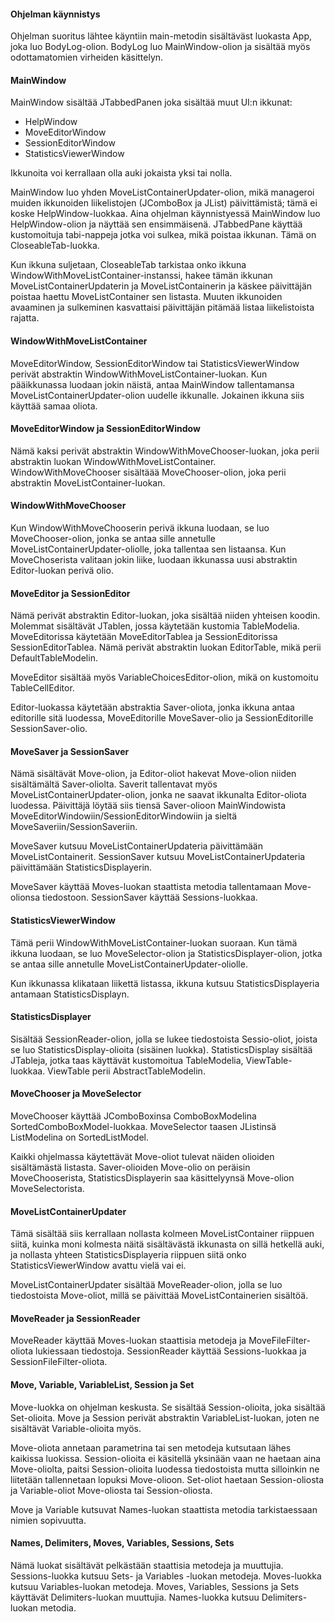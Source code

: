#### Ohjelman käynnistys

Ohjelman suoritus lähtee käyntiin main-metodin sisältäväst luokasta App, joka luo BodyLog-olion. BodyLog luo MainWindow-olion ja sisältää myös odottamatomien virheiden käsittelyn.

#### MainWindow

MainWindow sisältää JTabbedPanen joka sisältää muut UI:n ikkunat:
- HelpWindow
- MoveEditorWindow
- SessionEditorWindow
- StatisticsViewerWindow

Ikkunoita voi kerrallaan olla auki jokaista yksi tai nolla.

MainWindow luo yhden MoveListContainerUpdater-olion, mikä manageroi muiden ikkunoiden liikelistojen (JComboBox ja JList) päivittämistä; tämä ei koske HelpWindow-luokkaa. Aina ohjelman käynnistyessä MainWindow luo HelpWindow-olion ja näyttää sen ensimmäisenä. JTabbedPane käyttää kustomoituja tabi-nappeja jotka voi sulkea, mikä poistaa ikkunan. Tämä on CloseableTab-luokka.

Kun ikkuna suljetaan, CloseableTab tarkistaa onko ikkuna WindowWithMoveListContainer-instanssi, hakee tämän ikkunan MoveListContainerUpdaterin ja MoveListContainerin ja käskee päivittäjän poistaa haettu MoveListContainer sen listasta. Muuten ikkunoiden avaaminen ja sulkeminen kasvattaisi päivittäjän pitämää listaa liikelistoista rajatta.

#### WindowWithMoveListContainer

MoveEditorWindow, SessionEditorWindow tai StatisticsViewerWindow perivät abstraktin WindowWithMoveListContainer-luokan. Kun pääikkunassa luodaan jokin näistä, antaa MainWindow tallentamansa MoveListContainerUpdater-olion uudelle ikkunalle. Jokainen ikkuna siis käyttää samaa oliota.

#### MoveEditorWindow ja SessionEditorWindow

Nämä kaksi perivät abstraktin WindowWithMoveChooser-luokan, joka perii abstraktin luokan WindowWithMoveListContainer. WindowWithMoveChooser sisältäää MoveChooser-olion, joka perii abstraktin MoveListContainer-luokan.

#### WindowWithMoveChooser

Kun WindowWithMoveChooserin perivä ikkuna luodaan, se luo MoveChooser-olion, jonka se antaa sille annetulle MoveListContainerUpdater-oliolle, joka tallentaa sen listaansa. Kun MoveChoserista valitaan jokin liike, luodaan ikkunassa uusi abstraktin Editor-luokan perivä olio.

#### MoveEditor ja SessionEditor

Nämä perivät abstraktin Editor-luokan, joka sisältää niiden yhteisen koodin. Molemmat sisältävät JTablen, jossa käytetään kustomia TableModelia. MoveEditorissa käytetään MoveEditorTablea ja SessionEditorissa SessionEditorTablea. Nämä perivät abstraktin luokan EditorTable, mikä perii DefaultTableModelin.

MoveEditor sisältää myös VariableChoicesEditor-olion, mikä on kustomoitu TableCellEditor.

Editor-luokassa käytetään abstraktia Saver-oliota, jonka ikkuna antaa editorille sitä luodessa, MoveEditorille MoveSaver-olio ja SessionEditorille SessionSaver-olio.

#### MoveSaver ja SessionSaver

Nämä sisältävät Move-olion, ja Editor-oliot hakevat Move-olion niiden sisältämältä Saver-oliolta. Saverit tallentavat myös MoveListContainerUpdater-olion, jonka ne saavat ikkunalta Editor-oliota luodessa. Päivittäjä löytää siis tiensä Saver-olioon MainWindowista MoveEditorWindowiin/SessionEditorWindowiin ja sieltä MoveSaveriin/SessionSaveriin.

MoveSaver kutsuu MoveListContainerUpdateria päivittämään MoveListContainerit.
SessionSaver kutsuu MoveListContainerUpdateria päivittämään StatisticsDisplayerin.

MoveSaver käyttää Moves-luokan staattista metodia tallentamaan Move-olionsa tiedostoon.
SessionSaver käyttää Sessions-luokkaa.

#### StatisticsViewerWindow

Tämä perii WindowWithMoveListContainer-luokan suoraan. Kun tämä ikkuna luodaan, se luo MoveSelector-olion ja StatisticsDisplayer-olion, jotka se antaa sille annetulle MoveListContainerUpdater-oliolle.

Kun ikkunassa klikataan liikettä listassa, ikkuna kutsuu StatisticsDisplayeria antamaan StatisticsDisplayn.

#### StatisticsDisplayer

Sisältää SessionReader-olion, jolla se lukee tiedostoista Sessio-oliot, joista se luo StatisticsDisplay-olioita (sisäinen luokka). StatisticsDisplay sisältää JTableja, jotka taas käyttävät kustomoitua TableModelia, ViewTable-luokkaa. ViewTable perii AbstractTableModelin.

#### MoveChooser ja MoveSelector

MoveChooser käyttää JComboBoxinsa ComboBoxModelina SortedComboBoxModel-luokkaa. MoveSelector taasen JListinsä ListModelina on SortedListModel.

Kaikki ohjelmassa käytettävät Move-oliot tulevat näiden olioiden sisältämästä listasta. Saver-olioiden Move-olio on peräisin MoveChooserista, StatisticsDisplayerin saa käsittelyynsä Move-olion MoveSelectorista.

#### MoveListContainerUpdater

Tämä sisältää siis kerrallaan nollasta kolmeen MoveListContainer riippuen siitä, kuinka moni kolmesta näitä sisältävästä ikkunasta on sillä hetkellä auki, ja nollasta yhteen StatisticsDisplayeria riippuen siitä onko StatisticsViewerWindow avattu vielä vai ei.

MoveListContainerUpdater sisältää MoveReader-olion, jolla se luo tiedostoista Move-oliot, millä se päivittää MoveListContainerien sisältöä.

#### MoveReader ja SessionReader

MoveReader käyttää Moves-luokan staattisia metodeja ja MoveFileFilter-oliota lukiessaan tiedostoja.
SessionReader käyttää Sessions-luokkaa ja SessionFileFilter-oliota.

#### Move, Variable, VariableList, Session ja Set

Move-luokka on ohjelman keskusta. Se sisältää Session-olioita, joka sisältää Set-olioita. Move ja Session perivät abstraktin VariableList-luokan, joten ne sisältävät Variable-olioita myös.

Move-oliota annetaan parametrina tai sen metodeja kutsutaan lähes kaikissa luokissa. Session-olioita ei käsitellä yksinään vaan ne haetaan aina Move-oliolta, paitsi Session-olioita luodessa tiedostoista mutta silloinkin ne liitetään tallennetaan lopuksi Move-olioon. Set-oliot haetaan Session-oliosta ja Variable-oliot Move-oliosta tai Session-oliosta.

Move ja Variable kutsuvat Names-luokan staattista metodia tarkistaessaan nimien sopivuutta.

#### Names, Delimiters, Moves, Variables, Sessions, Sets

Nämä luokat sisältävät pelkästään staattisia metodeja ja muuttujia. Sessions-luokka kutsuu Sets- ja Variables -luokan metodeja. Moves-luokka kutsuu Variables-luokan metodeja. Moves, Variables, Sessions ja Sets käyttävät Delimiters-luokan muuttujia. Names-luokka kutsuu Delimiters-luokan metodia.